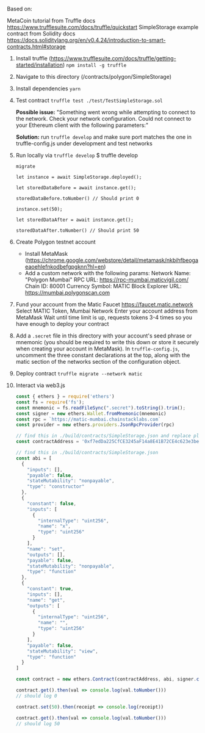 Based on:

MetaCoin tutorial from Truffle docs https://www.trufflesuite.com/docs/truffle/quickstart
SimpleStorage example contract from Solidity docs https://docs.soliditylang.org/en/v0.4.24/introduction-to-smart-contracts.html#storage

1. Install truffle (https://www.trufflesuite.com/docs/truffle/getting-started/installation)
      `npm install -g truffle`

2. Navigate to this directory (/contracts/polygon/SimpleStorage)

3. Install dependencies
      `yarn`

4. Test contract
      `truffle test ./test/TestSimpleStorage.sol`

      **Possible issue:** "Something went wrong while attempting to connect to the network. Check your network configuration. Could not connect to your Ethereum client with the following parameters:"

      **Solution:** run `truffle develop` and make sure port matches the one in truffle-config.js under development and test networks

5. Run locally via `truffle develop`
      $ truffle develop

      ```
      migrate

      let instance = await SimpleStorage.deployed();

      let storedDataBefore = await instance.get();

      storedDataBefore.toNumber() // Should print 0

      instance.set(50);

      let storedDataAfter = await instance.get();

      storedDataAfter.toNumber() // Should print 50
      ```

6. Create Polygon testnet account
      * Install MetaMask (https://chrome.google.com/webstore/detail/metamask/nkbihfbeogaeaoehlefnkodbefgpgknn?hl=en)
      * Add a custom network with the following params:
        Network Name: "Polygon Mumbai"
        RPC URL: https://rpc-mumbai.maticvigil.com/
        Chain ID: 80001
        Currency Symbol: MATIC
        Block Explorer URL: https://mumbai.polygonscan.com

7. Fund your account from the Matic Faucet
      https://faucet.matic.network
      Select MATIC Token, Mumbai Network
      Enter your account address from MetaMask
      Wait until time limit is up, requests tokens 3-4 times so you have enough to deploy your contract

8. Add a `.secret` file in this directory with your account's seed phrase or mnemonic (you should be required to write this down or store it securely when creating your account in MetaMask). In `truffle-config.js`, uncomment the three constant declarations at the top, along with the matic section of the networks section of the configuration object.

9. Deploy contract
      `truffle migrate --network matic`

8. Interact via web3.js
      ```js
      const { ethers } = require('ethers')
      const fs = require('fs');
      const mnemonic = fs.readFileSync(".secret").toString().trim();
      const signer = new ethers.Wallet.fromMnemonic(mnemonic)
      const rpc = `https://matic-mumbai.chainstacklabs.com`
      const provider = new ethers.providers.JsonRpcProvider(rpc)

      // find this in ./build/contracts/SimpleStorage.json and replace placeholder
      const contractAddress = '0xf7edDa225CfCE3245aF14a8E41B72CE4c623e3be'

      // find this in ./build/contracts/SimpleStorage.json
      const abi = [
        {
          "inputs": [],
          "payable": false,
          "stateMutability": "nonpayable",
          "type": "constructor"
        },
        {
          "constant": false,
          "inputs": [
            {
              "internalType": "uint256",
              "name": "x",
              "type": "uint256"
            }
          ],
          "name": "set",
          "outputs": [],
          "payable": false,
          "stateMutability": "nonpayable",
          "type": "function"
        },
        {
          "constant": true,
          "inputs": [],
          "name": "get",
          "outputs": [
            {
              "internalType": "uint256",
              "name": "",
              "type": "uint256"
            }
          ],
          "payable": false,
          "stateMutability": "view",
          "type": "function"
        }
      ]

      const contract = new ethers.Contract(contractAddress, abi, signer.connect(provider))

      contract.get().then(val => console.log(val.toNumber()))
      // should log 0

      contract.set(50).then(receipt => console.log(receipt))

      contract.get().then(val => console.log(val.toNumber()))
      // should log 50
      ```
